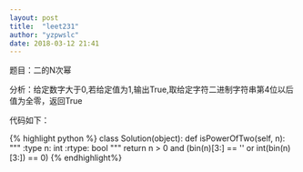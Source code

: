 ```yaml
---
layout: post
title:  "leet231"
author: "yzpwslc"
date: 2018-03-12 21:41
---
```


<p>题目：二的N次幂</p>
<p>分析：给定数字大于0,若给定值为1,输出True,取给定字符二进制字符串第4位以后值为全零，返回True</p>
<p>代码如下：</p>
{% highlight python %}
class Solution(object):
    def isPowerOfTwo(self, n):
        """
        :type n: int
        :rtype: bool
        """
        return n > 0 and (bin(n)[3:] == '' or int(bin(n)[3:]) == 0)
{% endhighlight%}
